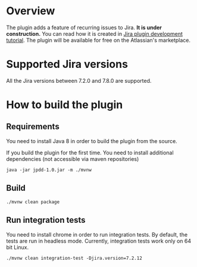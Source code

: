 # Overview

The plugin adds a feature of recurring issues to Jira. **It is under construction.**
You can read how it is created in [Jira plugin development tutorial](https://sunrayapps.com/tutorials/jira/plugin-development/overview-0.html).
The plugin will be available for free on the Atlassian's marketplace.

# Supported Jira versions

All the Jira versions between 7.2.0 and 7.8.0 are supported.

# How to build the plugin

## Requirements

You need to install Java 8 in order to build the plugin from the source.

If you build the plugin for the first time. You need to install additional dependencies
(not accessible via maven repositories)

```
java -jar jpdd-1.0.jar -m ./mvnw
```

## Build

```
./mvnw clean package
```

## Run integration tests

You need to install chrome in order to run integration tests. By default, the tests are run in headless mode. Currently, integration tests work only on 64 bit Linux.

```
./mvnw clean integration-test -Djira.version=7.2.12
```